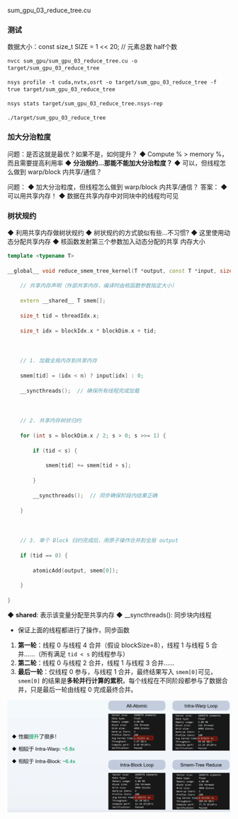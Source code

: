 sum_gpu_03_reduce_tree.cu
### 测试
数据大小：const size_t SIZE = 1 << 20; // 元素总数 half个数
```
nvcc sum_gpu/sum_gpu_03_reduce_tree.cu -o target/sum_gpu_03_reduce_tree

nsys profile -t cuda,nvtx,osrt -o target/sum_gpu_03_reduce_tree -f true target/sum_gpu_03_reduce_tree

nsys stats target/sum_gpu_03_reduce_tree.nsys-rep

./target/sum_gpu_03_reduce_tree

```



### 加大分治粒度
问题：是否这就是最优？如果不是，如何提升？ 
◆ Compute % > memory %，而且需要提高利用率 
◆ **分治规约…那能不能加大分治粒度？** 
◆ 可以，但线程怎么做到 warp/block 内共享/通信？

问题： 
◆ 加大分治粒度，但线程怎么做到 warp/block 内共享/通信？ 
答案： 
◆ 可以用共享内存！ 
◆ 数据在共享内存中对同块中的线程均可见

### 树状规约
◆ 利用共享内存做树状规约 
◆ 树状规约的方式貌似有些…不习惯? 
◆ 这里使用动态分配共享内存 
◆ 核函数发射第三个参数加入动态分配的共享 内存大小 

```c++
template <typename T>

__global__ void reduce_smem_tree_kernel(T *output, const T *input, size_t n) {

    // 共享内存声明（外部共享内存，编译时由核函数参数指定大小）

    extern __shared__ T smem[];  

    size_t tid = threadIdx.x;            

    size_t idx = blockIdx.x * blockDim.x + tid;  

  

    // 1. 加载全局内存到共享内存

    smem[tid] = (idx < n) ? input[idx] : 0;

    __syncthreads();  // 确保所有线程完成加载

  

    // 2. 共享内存树状归约

    for (int s = blockDim.x / 2; s > 0; s >>= 1) {

        if (tid < s) {

            smem[tid] += smem[tid + s];

        }

        __syncthreads();  // 同步确保阶段内结果正确

    }

  

    // 3. 单个 Block 归约完成后，用原子操作合并到全局 output

    if (tid == 0) {

        atomicAdd(output, smem[0]);

    }

}
```


◆ __shared__: 表示该变量分配至共享内存 
◆ __syncthreads(): 同步块内线程
- 保证上面的线程都进行了操作，同步函数

1. **第一轮**：线程 0 与线程 4 合并（假设 blockSize=8），线程 1 与线程 5 合并……（所有满足 `tid < s` 的线程参与）
2. **第二轮**：线程 0 与线程 2 合并，线程 1 与线程 3 合并……
3. **最后一轮**：仅线程 0 参与，与线程 1 合并，最终结果写入 `smem[0]`可见，`smem[0]` 的结果是**多轮并行计算的累积**，每个线程在不同阶段都参与了数据合并，只是最后一轮由线程 0 完成最终合并。

![](asserts/Pasted%20image%2020250820110331.png)
